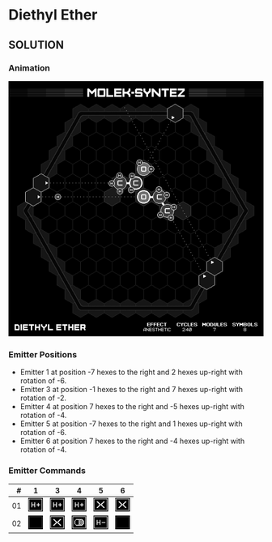 # Diethyl Ether

## SOLUTION

### Animation

![Solution](./../gifs/06/SOLUTION.gif)

### Emitter Positions

- Emitter 1 at position -7 hexes to the right and 2 hexes up-right with rotation of -6.
- Emitter 3 at position -1 hexes to the right and 7 hexes up-right with rotation of -2.
- Emitter 4 at position 7 hexes to the right and -5 hexes up-right with rotation of -4.
- Emitter 5 at position -7 hexes to the right and 1 hexes up-right with rotation of -6.
- Emitter 6 at position 7 hexes to the right and -4 hexes up-right with rotation of -4.

### Emitter Commands

|  # | 1                                               | 3                                                   | 4                                                     | 5                                                     | 6                                                   |
|---:|:-----------------------------------------------:|:---------------------------------------------------:|:-----------------------------------------------------:|:-----------------------------------------------------:|:---------------------------------------------------:|
| 01 | ![ADD_H_ATOM](./../instructions/ADD_H_ATOM.png) | ![ADD_H_ATOM](./../instructions/ADD_H_ATOM.png)     | ![ADD_H_ATOM](./../instructions/ADD_H_ATOM.png)       | ![TRASH_TARGET](./../instructions/TRASH_TARGET.png)   | ![TRASH_TARGET](./../instructions/TRASH_TARGET.png) |
| 02 | ![NONE](./../instructions/NONE.png)             | ![TRASH_TARGET](./../instructions/TRASH_TARGET.png) | ![OUTPUT_TARGET](./../instructions/OUTPUT_TARGET.png) | ![REMOVE_H_ATOM](./../instructions/REMOVE_H_ATOM.png) | ![NONE](./../instructions/NONE.png)                 |

